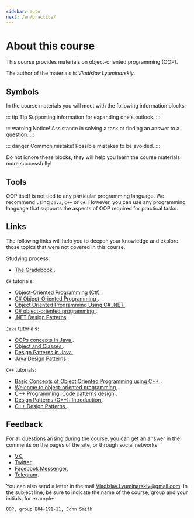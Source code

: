```yaml
---
sidebar: auto
next: /en/practice/
---
```


# About this course

This course provides materials on object-oriented programming (OOP).

The author of the materials is _Vladislav Lyuminarskiy_.

## Symbols

In the course materials you will meet with the following information blocks:

::: tip Tip
Supporting information for expanding one's outlook.
:::

::: warning Notice!
Assistance in solving a task or finding an answer to a question.
:::

::: danger Common mistake!
Possible mistakes to be avoided.
:::

Do not ignore these blocks, they will help you learn the course materials
more successfully!

## Tools

OOP itself is not tied to any particular programming language.
We recommend using `Java`, `C++` or `C#`. However, you can use any programming 
language that supports the aspects of OOP required for practical tasks.

## Links

The following links will help you to deepen your knowledge and explore those
topics that were not covered in this course.

Studying process:

- [The Gradebook
](https://docs.google.com/spreadsheets/d/1FUek1rsKd3NeZ7BYmQZXwD90FgJi6fjvVdFllTu-Vus/edit?usp=sharing).

`C#` tutorials:

- [Object-Oriented Programming (C#)
](https://docs.microsoft.com/en-us/dotnet/csharp/programming-guide/concepts/object-oriented-programming).
- [C# Object-Oriented Programming
](http://www.blackwasp.co.uk/csharpobjectoriented.aspx).
- [Object Oriented Programming Using C# .NET
](https://www.c-sharpcorner.com/UploadFile/84c85b/object-oriented-programming-using-C-Sharp-net).
- [C# object-oriented programming
](http://zetcode.com/lang/csharp/oopi).
- [.NET Design Patterns](https://www.dofactory.com/net/design-patterns).

`Java` tutorials:

- [OOPs concepts in Java
](https://beginnersbook.com/2013/04/oops-concepts).
- [Object and Classes
](https://www.studytonight.com/java/object-and-classes.php).
- [Design Patterns in Java
](https://www.javatpoint.com/design-patterns-in-java).
- [Java Design Patterns
](https://www.journaldev.com/1827/java-design-patterns-example-tutorial).

`C++` tutorials:

- [Basic Concepts of Object Oriented Programming using C++
](https://www.geeksforgeeks.org/basic-concepts-of-object-oriented-programming-using-c).
- [Welcome to object-oriented programming
](https://www.learncpp.com/cpp-tutorial/81-welcome-to-object-oriented-programming).
- [C++ Programming: Code patterns design
](https://en.wikibooks.org/wiki/C%2B%2B_Programming/Code/Design_Patterns).
- [Design Patterns (C++): Introduction
](https://www.bogotobogo.com/DesignPatterns/introduction.php).
- [C++ Design Patterns
](https://cpp-design-patterns.readthedocs.io/en/latest/index.html).

## Feedback

For all questions arising during the course, you can get an answer
in the comments on the pages of the site, or through social networks:

- [VK](https://vk.me/vladislav.lyuminarskiy),
- [Twitter](https://twitter.com/messages/compose?recipient_id=701145949972905984),
- [Facebook Messenger](https://www.messenger.com/t/Vladislav.Lyuminarskiy),
- [Telegram](https://t.me/Vladislav_Lyuminarskiy).

You can also send a letter in the mail
<a href='mailto:Vladislav.Lyuminarskiy@gmail.com
?subject=OOP,%20group%20B04-191-1,%20John%20Smith'
target='_blank'>Vladislav.Lyuminarskiy@gmail.com</a>.
In the subject line, be sure to indicate the name of the course,
group and your initials, for example:

`OOP, group B04-191-11, John Smith`